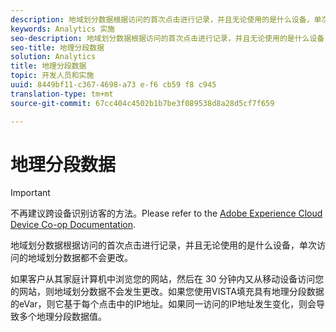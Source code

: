 ```yaml
---
description: 地域划分数据根据访问的首次点击进行记录，并且无论使用的是什么设备，单次访问的地域划分数据都不会更改。
keywords: Analytics 实施
seo-description: 地域划分数据根据访问的首次点击进行记录，并且无论使用的是什么设备，单次访问的地域划分数据都不会更改。
seo-title: 地理分段数据
solution: Analytics
title: 地理分段数据
topic: 开发人员和实施
uuid: 8449bf11-c367-4698-a73 e-f6 cb59 f8 c945
translation-type: tm+mt
source-git-commit: 67cc404c4502b1b7be3f089538d8a28d5cf7f659

---
```



# 地理分段数据

>[!IMPORTANT]
>
>不再建议跨设备识别访客的方法。Please refer to the [Adobe Experience Cloud Device Co-op Documentation](https://marketing.adobe.com/resources/help/en_US/mcdc/).

地域划分数据根据访问的首次点击进行记录，并且无论使用的是什么设备，单次访问的地域划分数据都不会更改。

如果客户从其家庭计算机中浏览您的网站，然后在 30 分钟内又从移动设备访问您的网站，则地域划分数据不会发生更改。如果您使用VISTA填充具有地理分段数据的eVar，则它基于每个点击中的IP地址。如果同一访问的IP地址发生变化，则会导致多个地理分段数据值。
